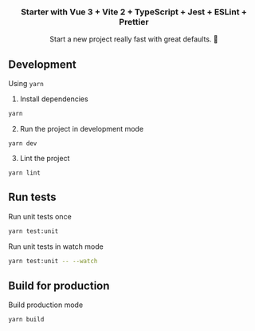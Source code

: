 <p align="center">
  <h3 align="center">Starter with Vue 3 + Vite 2 + TypeScript + Jest + ESLint + Prettier</h3>
  <p align="center">
    Start a new project really fast with great defaults. 🚀
    <br>
  </p>
</p>

## Development

Using `yarn`

1. Install dependencies

```sh
yarn
```

2. Run the project in development mode

```
yarn dev
```

3. Lint the project

```
yarn lint
```

## Run tests

Run unit tests once

```sh
yarn test:unit
```

Run unit tests in watch mode

```sh
yarn test:unit -- --watch
```

## Build for production

Build production mode

```
yarn build
```
